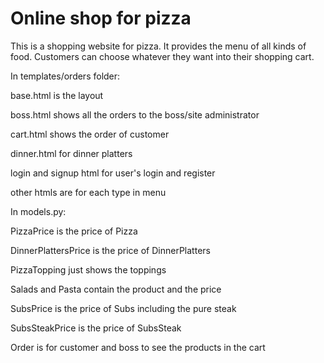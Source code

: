 # Online shop for pizza

This is a shopping website for pizza. It provides the menu of all kinds of food. Customers can choose whatever they want into their shopping cart. 

In templates/orders folder:

base.html is the layout

boss.html shows all the orders to the boss/site administrator

cart.html shows the order of customer

dinner.html for dinner platters

login and signup html for user's login and register

other htmls are for each type in menu

In models.py:

PizzaPrice is the price of Pizza

DinnerPlattersPrice is the price of DinnerPlatters

PizzaTopping just shows the toppings

Salads and Pasta contain the product and the price

SubsPrice is the price of Subs including the pure steak

SubsSteakPrice is the price of SubsSteak

Order is for customer and boss to see the products in the cart

